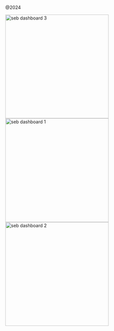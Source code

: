 @2024
<div></div>
<img width="323" alt="seb dashboard 3" src="https://github.com/user-attachments/assets/730b9bba-aec4-4604-96a6-faa5984621aa" />
<div></div>
<img width="323" alt="seb dashboard 1" src="https://github.com/user-attachments/assets/eff21afa-9a85-4d1c-a46a-d16d163c24c7" />
<div></div>
<img width="323" alt="seb dashboard 2" src="https://github.com/user-attachments/assets/fd207766-acb9-439e-936c-f7e317b4f135" />
<div></div>
